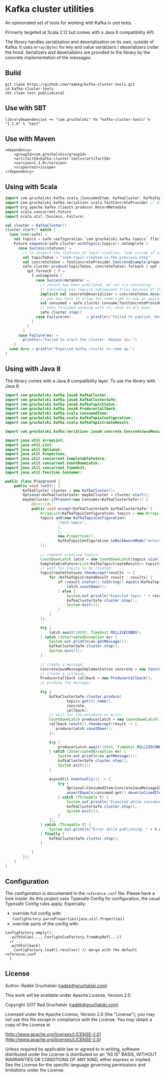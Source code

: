 # Kafka cluster utilities

An opinionated set of tools for working with Kafka in unit tests.  

Primarily targeted at Scala 2.12 but comes with a Java 8 compatibility API.  

The library handles serialization and deserialization on its own, outside of Kafka. It uses `Array[Byte]` for key
and value serializers / deserializers under the hood. Serializers and deserializers are provided to the library
by the concrete implementation of the messages.

## Build

    git clone https://github.com/radekg/kafka-cluster-tools.git
    cd kafka-cluster-tools
    sbt clean test publishLocal
    
## Use with SBT

    libraryDependencies += "com.gruchalski" %% "kafka-cluster-tools" % "1.1.0" % "test"

## Use with Maven

    <dependency>
        <groupId>com.gruchalski</groupId>
        <artifactId>kafka-cluster-tools</artifactId>
        <version>1.1.0</version>
        <scope>test</scope>
    </dependency>

## Using with Scala

```scala
import com.gruchalski.kafka.scala.{ConsumedItem, KafkaCluster, KafkaTopicCreateResult, KafkaTopicStatus}
import com.gruchalski.kafka.serializer.scala.TestConcreteProvider // example in test
import org.apache.kafka.clients.producer.RecordMetadata
import scala.concurrent.Future
import scala.util.{Success, Failure}

val cluster = KafkaCluster()
cluster.start() match {
  case Some(safe) ⇒
    val topics = safe.configuration.`com.gruchalski.kafka.topics`.flatten
    Future.sequence(safe.cluster.withTopics(topics)).onComplete {
      case Success(statuses) ⇒
        // to inspect the statuses of topic creation, look inside of statuses
        val topicToUse = "some-topic-created-in-the-previous-step"
        val concreteToUse = TestConcreteProvider.ConcreteExample(property = "full kafka publish / consume test")
        safe.cluster.produce(topicToUse, concreteToUse).foreach { opt ⇒
          opt.foreach { f ⇒
            f.onComplete {
              case Success(metadata) ⇒
                // record has been published, we can try consuming;
                // consuming may require subsequent tries because of the async nature of Kafka:
                implicit val concreteDeserializer = concreteToUse.deserializer()
                // you may have to allow for some time or use an approach similar to scalatest Eventually:
                val consumed = safe.cluster.consume[TestConcreteProvider.ConcreteExample](topicToUse)
                // when finished working with it, shut it all down:
                safe.cluster.stop()
              case Failure(ex)       ⇒ println(s"Failed to publish. Reason: $ex.")
            }
          }
        }
      case Failure(ex) ⇒
        println(s"Failed to start the cluster. Reason $ex.")
    }
  case None ⇒ println("Expected Kafka cluster to come up.")
}
```

## Using with Java 8

The library comes with a Java 8 compatibility layer. To use the library with Java 8:

```java
import com.gruchalski.kafka.java8.KafkaCluster;
import com.gruchalski.kafka.java8.KafkaClusterSafe;
import com.gruchalski.kafka.java8.KafkaTopicStatus;
import com.gruchalski.kafka.java8.ProducerCallback;
import com.gruchalski.kafka.scala.ConsumedItem;
import com.gruchalski.kafka.scala.KafkaTopicConfiguration;
import com.gruchalski.kafka.scala.KafkaTopicCreateResult;

import com.gruchalski.kafka.serializer.java8.concrete.ConcreteJavaMessageImplementation; // in test

import java.util.ArrayList;
import java.util.List;
import java.util.Optional;
import java.util.Properties;
import java.util.concurrent.CompletableFuture;
import java.util.concurrent.CountDownLatch;
import java.util.concurrent.TimeUnit;
import java.util.function.Consumer;

public class Playground {
    public void runIt() {
        KafkaCluster cluster = new KafkaCluster();
        Optional<KafkaClusterSafe> maybeCluster = cluster.start();
        maybeCluster.ifPresent(new Consumer<KafkaClusterSafe>() {
            @Override
            public void accept(KafkaClusterSafe kafkaClusterSafe) {
                ArrayList<KafkaTopicConfiguration> topics = new ArrayList<>();
                topics.add(new KafkaTopicConfiguration(
                        "test-topic",
                        1,
                        1,
                        new Properties(),
                        KafkaTopicConfiguration.toRackAwareMode("enforced").get()
                ));
                
                // request creating topics:
                CountDownLatch latch = new CountDownLatch(topics.size());
                CompletableFuture<List<KafkaTopicCreateResult>> topicCreateStatuses = kafkaClusterSafe.cluster.withTopics(topics);
                // wait for topics to be created:
                topicCreateStatuses.thenAccept(results -> {
                    for (KafkaTopicCreateResult result : results) {
                        if (result.status().toString().equals(KafkaTopicStatus.Exists)) {
                            latch.countDown();
                        } else {
                            System.out.println("Expected topic " + result.topicConfig().name() + " to be created.");
                            kafkaClusterSafe.cluster.stop();
                            System.exit(1);
                        }
                    }
                });
                
                try {
                    latch.await(10000, TimeUnit.MILLISECONDS);
                } catch (InterruptedException ex) {
                    System.out.println(ex.getMessage());
                    kafkaClusterSafe.cluster.stop();
                    System.exit(1);
                }
                
                // create a message:
                ConcreteJavaMessageImplementation concrete = new ConcreteJavaMessageImplementation("unit-test-concrete");
                // create a callback:
                ProducerCallback callback = new ProducerCallback();
                // produce the message:
                
                try {
                    kafkaClusterSafe.cluster.produce(
                            topics.get(0).name(),
                            concrete,
                            callback);
                    // wait for the metadata or error:
                    CountDownLatch producerLatch = new CountDownLatch(1);
                    callback.result().thenAccept(result -> {
                       producerLatch.countDown();
                    });
                    
                    try {
                        producerLatch.await(10000, TimeUnit.MILLISECONDS);
                    } catch (InterruptedException ex) {
                        System.out.println(ex.getMessage());
                        kafkaClusterSafe.cluster.stop();
                        System.exit(1);
                    }
                    
                    AsyncUtil.eventually(() -> {
                        try {
                            Optional<ConsumedItem<ConcreteJavaMessageImplementation>> consumed = kafkaClusterSafe.cluster.consume(topics.get(0).name(), concrete.deserializer());
                            assertEquals(consumed.get().deserializedItem().property, concrete.property);
                        } catch (Throwable t) {
                            System.out.println("Expected while consuming: " + t.getMessage() + ".");
                            kafkaClusterSafe.cluster.stop();
                            System.exit(1);
                        }
                    });
                } catch (Throwable t) {
                    System.out.println("Error while publishing: " + t.getMessage() + ".");
                } finally {
                    kafkaClusterSafe.cluster.stop();
                }
                
            }
        });
    }
}
```

## Configuration

The configuration is documented in the `reference.conf` file. Please have a look inside. As this project uses
Typesafe Config for configuration, the usual Typesafe Config rules apply. Especially:

- override full config with: `ConfigFactory.parseProperties(java.util.Properties)`
- override parts of the config with:

```
ConfigFactory.empty()
  .withValue(..., ConfigValueFactory.fromAnyRef(...))
  // ...
  .withFallback(
    ConfigFactory.load().resolve() // merge with the default reference.conf
  )
```

## License

Author: Radek Gruchalski (radek@gruchalski.com)

This work will be available under Apache License, Version 2.0.

Copyright 2017 Rad Gruchalski (radek@gruchalski.com)

Licensed under the Apache License, Version 2.0 (the "License");
you may not use this file except in compliance with the License. You may obtain a copy of the License at

[http://www.apache.org/licenses/LICENSE-2.0](http://www.apache.org/licenses/LICENSE-2.0)

Unless required by applicable law or agreed to in writing, software distributed under the License is distributed on an
"AS IS" BASIS, WITHOUT WARRANTIES OR CONDITIONS OF ANY KIND, either express or implied. See the License for
the specific language governing permissions and limitations under the License.